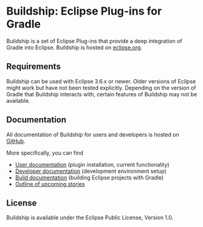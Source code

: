 # Buildship: Eclipse Plug-ins for Gradle

Buildship is a set of Eclipse Plug-ins that provide a deep integration of Gradle into Eclipse. Buildship is hosted
on [eclipse.org](https://projects.eclipse.org/projects/tools.buildship).


## Requirements

Buildship can be used with Eclipse 3.6.x or newer. Older versions of Eclipse might work but have not been tested explicitly. Depending
on the version of Gradle that Buildship interacts with, certain features of Buildship may not be available.


## Documentation

All documentation of Buildship for users and developers is hosted on [GitHub](https://github.com/eclipse/buildship).

More specifically, you can find

 * [User documentation](docs/user/README.md) (plugin installation, current functionality)
 * [Developer documentation](docs/development/README.md) (development environment setup)
 * [Build documentation](docs/pluginbuild/README.md) (building Eclipse projects with Gradle)
 * [Outline of upcoming stories](docs/stories/README.md)


## License

Buildship is available under the Eclipse Public License, Version 1.0.
